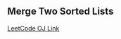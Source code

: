 Merge Two Sorted Lists
---
[LeetCode OJ Link](https://leetcode.com/problems/merge-two-sorted-lists/)